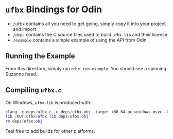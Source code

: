 # `ufbx` Bindings for Odin

- `/ufbx` contains all you need to get going, simply copy it into your project and import 
- `/deps` contains the C source files used to build `ufbx.lib` and their license
- `/example` contains a simple example of using the API from Odin

## Running the Example

From this directory, simply run `odin run example`. You should see a spinning Suzanne head.

## Compiling `ufbx.c`

On Windows, `ufbx.lib` is produced with:

```powershell
clang -c deps/ufbx.c -o deps/ufbx.obj -target x86_64-pc-windows-msvc -O3
lib /OUT:ufbx/ufbx.lib deps/ufbx.obj
rm deps/ufbx.obj
```

Feel free to add builds for other platforms.
